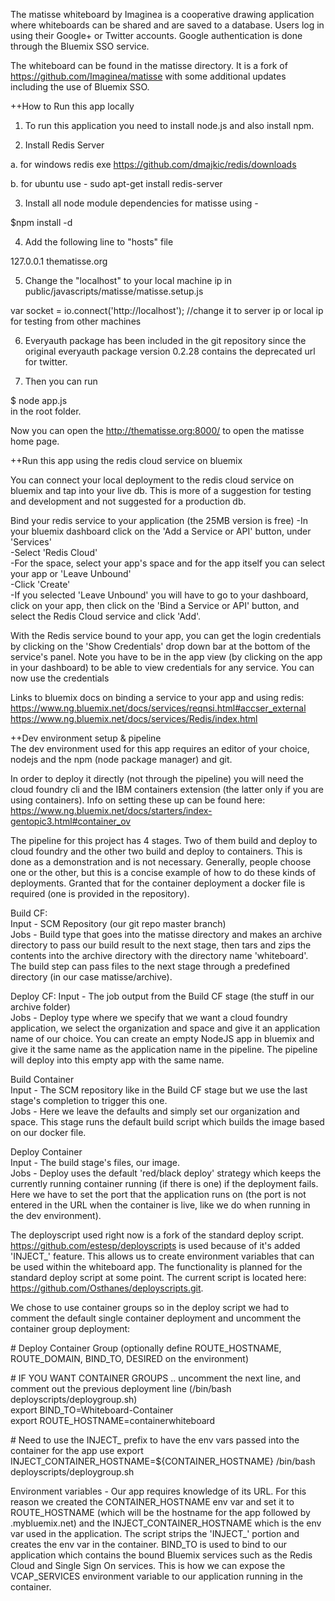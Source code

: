 The matisse whiteboard by Imaginea is a cooperative drawing application where whiteboards can be shared and are saved to a database. Users log in using their Google+ or Twitter accounts. Google authentication is done through the Bluemix SSO service.

The whiteboard can be found in the matisse directory. It is a fork of https://github.com/Imaginea/matisse with some additional updates including the use of Bluemix SSO. 

++How to Run this app locally

1) To run this application you need to install node.js and also install npm.

2) Install Redis Server

a. for windows redis exe https://github.com/dmajkic/redis/downloads

b. for ubuntu use - sudo apt-get install redis-server

3) Install all node module dependencies for matisse using -

$npm install -d  

4) Add the following line to "hosts" file

127.0.0.1 thematisse.org  

5) Change the "localhost" to your local machine ip in public/javascripts/matisse/matisse.setup.js

var socket = io.connect('http://localhost'); //change it to server ip or local ip for testing from other machines  

6) Everyauth package has been included in the git repository since the original everyauth package version 0.2.28 contains the deprecated url for twitter.

7) Then you can run

$ node app.js  
in the root folder.

Now you can open the http://thematisse.org:8000/ to open the matisse home page.

++Run this app using the redis cloud service on bluemix

You can connect your local deployment to the redis cloud service on bluemix and tap into your live db. This is more of a suggestion for testing and development and not suggested for a production db.

Bind your redis service to your application (the 25MB version is free)
-In your bluemix dashboard click on the 'Add a Service or API' button, under 'Services'  
-Select 'Redis Cloud'  
-For the space, select your app's space and for the app itself you can select your app or 'Leave Unbound'  
-Click 'Create'  
-If you selected 'Leave Unbound' you will have to go to your dashboard, click on your app, then click on the 'Bind a Service or API' button, and select the Redis Cloud service and click 'Add'.  

With the Redis service bound to your app, you can get the login credentials by clicking on the 'Show Credentials' drop down bar at the bottom of the service's panel. Note you have to be in the app view (by clicking on the app in your dashboard) to be able to view credentials for any service. You can now use the credentials

Links to bluemix docs on binding a service to your app and using redis:  
https://www.ng.bluemix.net/docs/services/reqnsi.html#accser_external  
https://www.ng.bluemix.net/docs/services/Redis/index.html  

++Dev environment setup & pipeline  
The dev environment used for this app requires an editor of your choice, nodejs and the npm (node package manager) and git.

In order to deploy it directly (not through the pipeline) you will need the cloud foundry cli and the IBM containers extension (the latter only if you are using containers). Info on setting these up can be found here: https://www.ng.bluemix.net/docs/starters/index-gentopic3.html#container_ov

The pipeline for this project has 4 stages. Two of them build and deploy to cloud foundry and the other two build and deploy to containers. This is done as a demonstration and is not necessary. Generally, people choose one or the other, but this is a concise example of how to do these kinds of deployments. Granted that for the container deployment a docker file is required (one is provided in the repository).

Build CF:  
Input - SCM Repository (our git repo master branch)  
Jobs - Build type that goes into the matisse directory and makes an archive directory to pass our build result to the next stage, then tars and zips the contents into the archive directory with the directory name 'whiteboard'.  
The build step can pass files to the next stage through a predefined directory (in our case matisse/archive).  

Deploy CF:
Input - The job output from the Build CF stage (the stuff in our archive folder)  
Jobs - Deploy type where we specify that we want a cloud foundry application, we select the organization and space and give it an application name of our choice. You can create an empty NodeJS app in bluemix and give it the same name as the application name in the pipeline. The pipeline will deploy into this empty app with the same name.

Build Container  
Input - The SCM repository like in the Build CF stage but we use the last stage's completion to trigger this one.  
Jobs - Here we leave the defaults and simply set our organization and space. This stage runs the default build script which builds the image based on our docker file.  

Deploy Container  
Input - The build stage's files, our image.  
Jobs - Deploy uses the default 'red/black deploy' strategy which keeps the currently running container running (if there is one) if the deployment fails. Here we have to set the port that the application runs on (the port is not entered in the URL when the container is live, like we do when running in the dev environment).  

The deployscript used right now is a fork of the standard deploy script. https://github.com/estesp/deployscripts is used because of it's added 'INJECT_' feature. This allows us to create environment variables that can be used within the whiteboard app. The functionality is planned for the standard deploy script at some point. The current script is located here: https://github.com/Osthanes/deployscripts.git.

We chose to use container groups so in the deploy script we had to comment the default single container deployment and uncomment the container group deployment:

\# Deploy Container Group (optionally define ROUTE_HOSTNAME, ROUTE_DOMAIN, BIND_TO, DESIRED on the environment)

\# IF YOU WANT CONTAINER GROUPS .. uncomment the next line, and comment out the previous deployment line (/bin/bash deployscripts/deploygroup.sh)  
export BIND_TO=Whiteboard-Container  
export ROUTE_HOSTNAME=containerwhiteboard  

\# Need to use the INJECT_ prefix to have the env vars passed into the container for the app use
export INJECT_CONTAINER_HOSTNAME=${CONTAINER_HOSTNAME}
/bin/bash deployscripts/deploygroup.sh 

Environment variables - Our app requires knowledge of its URL. For this reason we created the CONTAINER_HOSTNAME env var and set it to ROUTE_HOSTNAME (which will be the hostname for the app followed by .mybluemix.net) and the INJECT_CONTAINER_HOSTNAME which is the env var used in the application. The script strips the 'INJECT_' portion and creates the env var in the container.
BIND_TO is used to bind to our application which contains the bound Bluemix services such as the Redis Cloud and Single Sign On services. This is how we can expose the VCAP_SERVICES environment variable to our application running in the container.